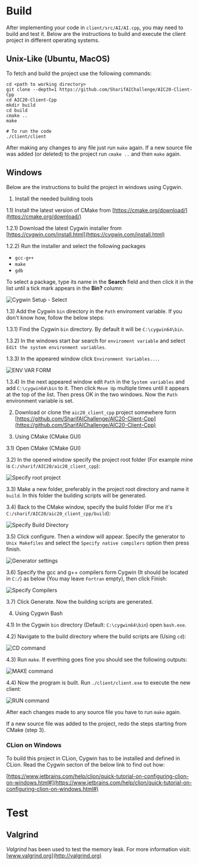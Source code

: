 # Build

After implementing your code in `client/src/AI/AI.cpp`, you may need to build and test it. 
Below are the instructions to build and execute the client project in different operating systems.

## Unix-Like (Ubuntu, MacOS)

To fetch and build the project use the following commands:

```
cd <path to working directory>
git clone --depth=1 https://github.com/SharifAIChallenge/AIC20-Client-Cpp
cd AIC20-Client-Cpp
mkdir build
cd build
cmake ..
make

# To run the code
./client/client 
```

After making any changes to any file just run `make` again.
If a new source file was added (or deleted) to the project run `cmake ..` and then `make` again.

## Windows

Below are the instructions to build the project in windows using Cygwin.

1) Install the needed building tools

1.1) Install the latest version of CMake from [https://cmake.org/download/](https://cmake.org/download/)

1.2.1) Download the latest Cygwin installer from [https://cygwin.com/install.html](https://cygwin.com/install.html)

1.2.2) Run the installer and select the following packages
* `gcc-g++`
* `make`
* `gdb`

To select a package, type its name in the **Search** field and then 
click it in the list until a tick mark appears in the **Bin?** column:

![Cygwin Setup - Select](https://user-images.githubusercontent.com/19154217/74582910-f9c11e00-4fd6-11ea-8b01-6e8b2e5fd348.png)

1.3) Add the Cygwin `bin` directory in the `Path` enviroment variable. If you don't know how, follow the below steps:

1.3.1) Find the Cygwin `bin` directory. By default it will be `C:\cygwin64\bin`.

1.3.2) In the windows start bar search for `enviroment variable` and select `Edit the system environment variables`.

1.3.3) In the appeared window click `Environment Variables...`.

![ENV VAR FORM](https://user-images.githubusercontent.com/19154217/74583536-2710ca80-4fdd-11ea-8027-6e64e1437960.png)

1.3.4) In the next appeared window edit `Path` in the `System variables` and add `C:\cygwin64\bin` to it. Then 
click `Move Up` multiple times until it appears at the top of the list. Then press OK in the two windows. Now the `Path` 
environment variable is set.

2) Download or clone the `aic20_client_cpp` project somewhere form 
[https://github.com/SharifAIChallenge/AIC20-Client-Cpp](https://github.com/SharifAIChallenge/AIC20-Client-Cpp)

3) Using CMake (CMake GUI)

3.1) Open CMake (CMake GUI)

3.2) In the opened window specify the project root folder (For example mine is `C:/sharif/AIC20/aic20_client_cpp`):

![Specify root project](https://user-images.githubusercontent.com/19154217/74583022-1c076b80-4fd8-11ea-963c-9028b89669ba.png)

3.3) Make a new folder, preferably in the project root directory and name it `build`. In this folder the building scripts will be 
generated.

3.4) Back to the CMake window, specify the build folder (For me it's `C:/sharif/AIC20/aic20_client_cpp/build`):

![Specify Build Directory](https://user-images.githubusercontent.com/19154217/74583144-24ac7180-4fd9-11ea-9a3c-8c016f6c8795.png)

3.5) Click configure. Then a window will appear. Specify the generator to `Unix Makefiles` and select the `Specify native compilers` option then press finish.

![Generator settings](https://user-images.githubusercontent.com/19154217/74583238-5e31ac80-4fda-11ea-8b18-49887ec50081.png)

3.6) Specify the gcc and g++ compilers form Cygwin (It should be located in `C:/`) as below (You may leave `Fortran` empty), then click Finish:

![Specify Compilers](https://user-images.githubusercontent.com/19154217/74583334-43136c80-4fdb-11ea-875a-55ce30933479.png)

3.7) Click Generate. Now the building scripts are generated.

4) Using Cygwin Bash

4.1) In the Cygwin `bin` directory (Default: `C:\cygwin64\bin`) open `bash.exe`.

4.2) Navigate to the build directory where the build scripts are (Using `cd`):

![CD command](https://user-images.githubusercontent.com/19154217/74583724-57596880-4fdf-11ea-8dcf-52945686935b.png)

4.3) Run `make`. If everthing goes fine you should see the following outputs:

![MAKE command](https://user-images.githubusercontent.com/19154217/74583759-a3a4a880-4fdf-11ea-9d93-6dadba486692.png)

4.4) Now the program is built. Run `./client/client.exe` to execute the new client:

![RUN command](https://user-images.githubusercontent.com/19154217/74583814-3f361900-4fe0-11ea-901c-91a45461c150.png)

After each changes made to any source file you have to run `make` again.

If a new source file was added to the project, redo the steps starting from CMake (step 3).

### CLion on Windows

To build this project in CLion, Cygwin has to be installed and defined in CLion. 
Read the Cygwin secton of the below link to find out how:

[https://www.jetbrains.com/help/clion/quick-tutorial-on-configuring-clion-on-windows.html#](https://www.jetbrains.com/help/clion/quick-tutorial-on-configuring-clion-on-windows.html#)

# Test
## Valgrind
*Valgrind* has been used to test the memory leak. 
For more information visit: 
[www.valgrind.org](http://valgrind.org)


